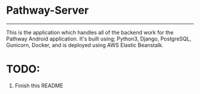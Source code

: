 # Pathway-Server

---
This is the application which handles all of the backend work
for the Pathway Android application. It's built using; Python3,
Django, PostgreSQL, Gunicorn, Docker, and is deployed using
AWS Elastic Beanstalk.

# TODO:
1. Finish this README
